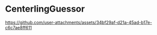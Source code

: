 # CenterlingGuessor

https://github.com/user-attachments/assets/34bf29af-d21a-45ad-b17e-c6c7ae8ff611

